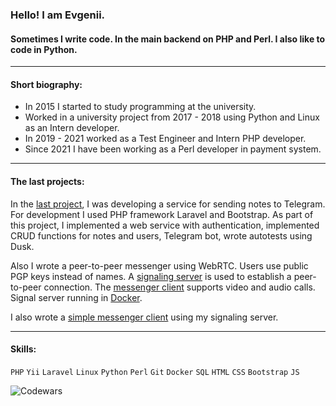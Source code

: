 ### Hello! I am Evgenii.

#### Sometimes I write code. In the main backend on PHP and Perl. I also like to code in Python.

---

#### Short biography:

- In 2015 I started to study programming at the university.
- Worked in a university project from 2017 - 2018 using Python and Linux as an Intern developer.
- In 2019 - 2021 worked as a Test Engineer and Intern PHP developer.
- Since 2021 I have been working as a Perl developer in payment system.

---

#### The last projects:

In the [last project](https://github.com/mir-evgenii/note), I was developing a service for sending notes to Telegram. For development I used PHP framework Laravel and Bootstrap. As part of this project, I implemented a web service with authentication, implemented CRUD functions for notes and users, Telegram bot, wrote autotests using Dusk.

Also I wrote a peer-to-peer messenger using WebRTC. Users use public PGP keys instead of names. A [signaling server](https://github.com/mir-evgenii/signaling_server) is used to establish a peer-to-peer connection. The [messenger client](https://github.com/mir-evgenii/webrtc_messenger_client) supports video and audio calls. Signal server running in [Docker](https://github.com/mir-evgenii/doc_web_app).

I also wrote a [simple messenger client](https://github.com/mir-evgenii/messenger_desktop_app) using my signaling server.

---

#### Skills:

`PHP` `Yii` `Laravel` `Linux` `Python` `Perl` `Git` `Docker` `SQL` `HTML` `CSS` `Bootstrap` `JS`

![Codewars](https://www.codewars.com/users/Yugene/badges/small)
